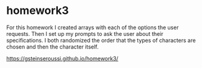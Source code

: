 # homework3

For this homework I created arrays with each of the options the user requests.
Then I set up my prompts to ask the user about their specifications.
I both randomized the order that the types of characters are chosen and then the character itself.

https://gsteinseroussi.github.io/homework3/
